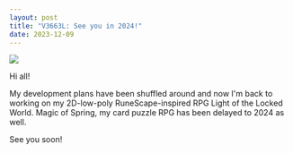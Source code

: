 ```yaml
---
layout: post
title: "V3663L: See you in 2024!"
date: 2023-12-09
---
```


![](https://clan.cloudflare.steamstatic.com/images//35157834/96176c487a602ae329d21a546ab92d009691e447.png)

Hi all!

My development plans have been shuffled around and now I'm back to working on my 2D-low-poly RuneScape-inspired RPG Light of the Locked World.
Magic of Spring, my card puzzle RPG has been delayed to 2024 as well.

See you soon!
